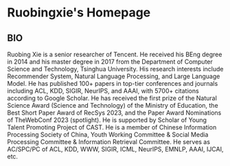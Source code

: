 # Ruobingxie's Homepage

## BIO

Ruobing Xie is a senior researcher of Tencent. He received his BEng degree in 2014 and his master degree in 2017 from the Department of Computer Science and Technology, Tsinghua University. His research interests include Recommender System, Natural Language Processing, and Large Language Model. He has published 100+ papers in top-tier conferences and journals including ACL, KDD, SIGIR, NeurIPS, and AAAI, with 5700+ citations according to Google Scholar. He has received the first prize of the Natural Science Award (Science and Technology) of the Ministry of Education, the Best Short Paper Award of RecSys 2023, and the Paper Award Nominations of TheWebConf 2023 (spotlight). He is supported by Scholar of Young Talent Promoting Project of CAST. He is a member of Chinese Information Processing Society of China, Youth Working Committee & Social Media Processing Committee & Information Retrieval Committee. He serves as AC/SPC/PC of ACL, KDD, WWW, SIGIR, ICML, NeurIPS, EMNLP, AAAI, IJCAI, etc. 

